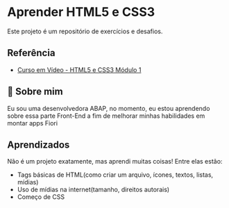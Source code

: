 
# Aprender HTML5 e CSS3

Este projeto é um repositório de exercícios e desafios. 


## Referência

 - [Curso em Vídeo - HTML5 e CSS3 Módulo 1](https://www.cursoemvideo.com/curso/html5-css3-modulo1/)


## 🚀 Sobre mim
Eu sou uma desenvolvedora ABAP, no momento, eu estou aprendendo sobre essa parte Front-End a fim de melhorar minhas habilidades em montar apps Fiori


## Aprendizados

Não é um projeto exatamente, mas aprendi muitas coisas! Entre elas estão:
* Tags básicas de HTML(como criar um arquivo, ícones, textos, listas, mídias)
* Uso de mídias na internet(tamanho, direitos autorais)
* Começo de CSS
